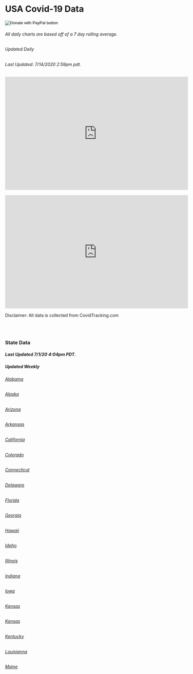 

# USA Covid-19 Data 
<!-- Bidvertiser2033388 -->
<!-- Global site tag (gtag.js) - Google Analytics -->
<script async src="https://www.googletagmanager.com/gtag/js?id=UA-167862552-1"></script>
<script>
  window.dataLayer = window.dataLayer || [];
  function gtag(){dataLayer.push(arguments);}
  gtag('js', new Date());

  gtag('config', 'UA-167862552-1');
</script>

<meta name="propeller" content="c67469779396ee135446ef68fa131fc4">



<p style="text-align:right;">
<div id="paypal-button-container"></div>
<script src="https://www.paypal.com/sdk/js?client-id=sb&currency=USD" data-sdk-integration-source="button-factory"></script>
<form action="https://www.paypal.com/cgi-bin/webscr" method="post" target="_top">
<input type="hidden" name="cmd" value="_donations" />
<input type="hidden" name="business" value="6A4AWXGVD5F5L" />
<input type="hidden" name="currency_code" value="USD" />
<input type="image" src="https://www.paypalobjects.com/en_US/i/btn/btn_donateCC_LG.gif" border="0" name="submit" title="PayPal - The safer, easier way to pay online!" alt="Donate with PayPal button" />
<img alt="" border="0" src="https://www.paypal.com/en_US/i/scr/pixel.gif" width="1" height="1" />
</form>
</p>

<p style="text-align:center;">
<h6> All daily charts are based off of a 7 day rolling average.
  <h6> Updated Daily </h6>
<h6>Last Updated: 7/14/2020 2:59pm pdt. </h6>
<iframe width="600" height="371" seamless frameborder="0" scrolling="no" src="https://docs.google.com/spreadsheets/d/e/2PACX-1vTfotxCjrIv9j0qa55Q-vH95X329v9aKjBOr2-shLoCZ-kYYTgdp-ittdvGApMyYdaERfl6gM6HGBEA/pubchart?oid=705871937&amp;format=interactive"></iframe>
<br>
  <br>
<iframe width="600" height="371" seamless frameborder="0" scrolling="no" src="https://docs.google.com/spreadsheets/d/e/2PACX-1vTfotxCjrIv9j0qa55Q-vH95X329v9aKjBOr2-shLoCZ-kYYTgdp-ittdvGApMyYdaERfl6gM6HGBEA/pubchart?oid=445395274&amp;format=interactive"></iframe>
<br>
<p>Disclaimer: All data is collected from CovidTracking.com</p>
<br>

<br>
<h3> State Data </h3>
<h5> Last Updated 7/1/20 4:04pm PDT. <h5>
<h5> Updated Weekly <h5>
<h6><a href="javascript:window.open('https://docs.google.com/spreadsheets/d/e/2PACX-1vRQTMrJfoOBroiSy810e__dInixlvGAA4CUWdTQq1_0gZRqffjG9RGg-pdTaVqut_rR1_GCrg2B98fA/pubchart?oid=837938382&format=interactive', 'Alabama', 'width=600,height=371');">Alabama</a></h6>

<h6><a href="javascript:window.open('https://docs.google.com/spreadsheets/d/e/2PACX-1vQpxx9Bywe-aMKbDBSZsUEgpKwfiZ77KH8U6R8ZqGqS5FgyllK4F08h75xFkZg_1BwOZsdT9L3RvZ4e/pubchart?oid=156019386&format=interactive', 'Alaska', 'width=600,height=371');">Alaska</a></h6>

<h6><a href="javascript:window.open('https://docs.google.com/spreadsheets/d/e/2PACX-1vTrod5HaGmqxTRnSe4OOVrnxW870BJw7INCxpCj2Xfl1rKY3_rgvaq_9Q8hkxVa1gStaXfF3_NpH1dY/pubchart?oid=1155378071&format=interactive', 'Arizona', 'width=600,height=371');">Arizona</a></h6>

<h6><a href="javascript:window.open('https://docs.google.com/spreadsheets/d/e/2PACX-1vQ5PHGvjUC06IT0R8zwnEK_tau8AuKmjzOj3z80rCTat4KbcnmmQZiy_uUCWgT4BBszsodWJowgjq5i/pubchart?oid=37556038&format=interactive', 'Arkansas', 'width=600,height=371');">Arkansas</a></h6>

<h6><a href="javascript:window.open('https://docs.google.com/spreadsheets/d/e/2PACX-1vRonWfueDo6Uh1BUMCuLQwYTyQb66eSh9cD5aYKfbcNmI65uhSMrJ4dukxfxyJkFMGx04VcmkQhQQDX/pubchart?oid=2112309523&format=interactive', 'California', 'width=600,height=371');">California</a></h6>

<h6><a href="javascript:window.open('https://docs.google.com/spreadsheets/d/e/2PACX-1vR5FnGwiCayULs4V44JV6fyiFqJZIMJAn8dZ0TcEel1u2vXPNNUlyij16gtCPH5rEFopfVrfQNzGQqA/pubchart?oid=724343051&format=interactive', 'Colorado', 'width=600,height=371');">Colorado</a></h6>

<h6><a href="javascript:window.open('https://docs.google.com/spreadsheets/d/e/2PACX-1vSSm46R4ysUnBLz1xEpJhfgI6TiZVVvmlx-f0AAdQCsMux08QirqAHWE97OWkaTNZvRzL8ux49IHD3x/pubchart?oid=21165560&format=interactive', 'Connecticut', 'width=600,height=371');">Connecticut</a></h6>

<h6><a href="javascript:window.open('https://docs.google.com/spreadsheets/d/e/2PACX-1vQjtN95bfbAnK71x4_5qTIQSXQw3Vwm-bL4wQgkYdEYqBloTDxOyLYnWYl2F8m9BbMInTEqGrYMys94/pubchart?oid=337068911&format=interactive', 'Delaware', 'width=600,height=371');">Delaware</a></h6>

<h6><a href="javascript:window.open('https://docs.google.com/spreadsheets/d/e/2PACX-1vSA0bYgZYhJRVGoEWO-dBuLqrt1TR283gGi6MifPTB-V-qFb50xJmCy87Yp33jEJyO76ga1O6ESJ_4S/pubchart?oid=1631889270&format=interactive', 'Florida', 'width=600,height=371');">Florida</a></h6>

<h6><a href="javascript:window.open('https://docs.google.com/spreadsheets/d/e/2PACX-1vToK64mwCBrJn-3pPIYaRJoGIIukAxdSgLiDThZocPYztPk73BpWuxYmEBJ-rrQKABr0VH_0xGlOS6y/pubchart?oid=557812552&format=interactive', 'Georgia', 'width=600,height=371');">Georgia</a></h6>

<h6><a href="javascript:window.open('https://docs.google.com/spreadsheets/d/e/2PACX-1vSQEkswb8-zalspUZS8QvVaZYcdT6mMEW5ExJgqpsatAUX4vhJoi9lQlgZzrTRFOOHAZ5y04MxW6jJ-/pubchart?oid=1273373672&format=interactive', 'Hawaii', 'width=600,height=371');">Hawaii</a></h6>

<h6><a href="javascript:window.open('https://docs.google.com/spreadsheets/d/e/2PACX-1vSQEkswb8-zalspUZS8QvVaZYcdT6mMEW5ExJgqpsatAUX4vhJoi9lQlgZzrTRFOOHAZ5y04MxW6jJ-/pubchart?oid=1273373672&format=interactive', 'Idaho', 'width=600,height=371');">Idaho</a></h6>

<h6><a href="javascript:window.open('https://docs.google.com/spreadsheets/d/e/2PACX-1vTGDvop0gfyMshKHxSauX0MlEAMaPOtHCM-Vnr2x6YqsHBKTVEJ9t5m8Ysgi6i9qMCVWCPn3JOZ6huS/pubchart?oid=398511888&format=interactive', 'Illinois', 'width=600,height=371');">Illinois</a></h6>

<h6><a href="javascript:window.open('https://docs.google.com/spreadsheets/d/e/2PACX-1vRF8UfjZJjRy7H6UE4mr5i2vPPNQOVClqH9QZAhFDqPm3FA_jo8lDkFdDVx2X1TkfUMWQBBhdOtCBQw/pubchart?oid=1934953113&format=interactive', 'Indiana', 'width=600,height=371');">Indiana</a></h6>

<h6><a href="javascript:window.open('https://docs.google.com/spreadsheets/d/e/2PACX-1vS3Txr4icsMoty2E_08qs6Bo9oYg3640Fk4poxN8E91HrV7DvqU8QqkLIZQn9VNuPZR8-T6r8FM0xkt/pubchart?oid=536041986&format=interactive', 'Iowa', 'width=600,height=371');">Iowa</a></h6>

<h6><a href="javascript:window.open('https://docs.google.com/spreadsheets/d/e/2PACX-1vTx2-aS4BzeNdL-GQIF1ROTO5JwIvASbENbjR4oUaNU8pMGmLGeQyN1GG8j0bomLsv06uD_u5tAlwXt/pubchart?oid=1828027351&format=interactive', 'Kansas', 'width=600,height=371');">Kansas</a></h6>

<h6><a href="javascript:window.open('https://docs.google.com/spreadsheets/d/e/2PACX-1vTx2-aS4BzeNdL-GQIF1ROTO5JwIvASbENbjR4oUaNU8pMGmLGeQyN1GG8j0bomLsv06uD_u5tAlwXt/pubchart?oid=1828027351&format=interactive', 'Kansas', 'width=600,height=371');">Kansas</a></h6>

<h6><a href="javascript:window.open('https://docs.google.com/spreadsheets/d/e/2PACX-1vQkaxOpcOLRBKDOdJU9o-2AxFGmCpFuNhtP6pQ7FYgpEqfsZkAC35p4wZNKcnhr9AwuAbvPitSwtmLx/pubchart?oid=821561588&format=interactive', 'Kentucky', 'width=600,height=371');">Kentucky</a></h6>

<h6><a href="javascript:window.open('https://docs.google.com/spreadsheets/d/e/2PACX-1vSqdtNsme9mmd4Uws8ZDGOnjR6sE3-HpgLm6mS4_btqDPw1cORtkXECBKMirEKWmu9zGioPCjSlD91n/pubchart?oid=523512650&format=interactive', 'Louisianna', 'width=600,height=371');">Louisianna</a></h6>

<h6><a href="javascript:window.open('https://docs.google.com/spreadsheets/d/e/2PACX-1vRnpNuWhZyfArc2m-UN0RS4NZyulRnt3MFjSwZDmRPId8-Uii2PyMF9r82haRyhCfK3Dwrl53tcTu9o/pubchart?oid=474551697&format=interactive', 'Maine', 'width=600,height=371');">Maine</a></h6>
